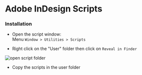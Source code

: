# Adobe InDesign Scripts

### Installation

- Open the script window:  
Menu ```Window > Utilities > Scripts```  

- Right click on the "User" folder then click on ```Reveal in Finder```  

![open script folder](https://user-images.githubusercontent.com/590318/74849390-ef858380-5338-11ea-900d-da1c49825e83.png)

- Copy the scripts in the user folder
